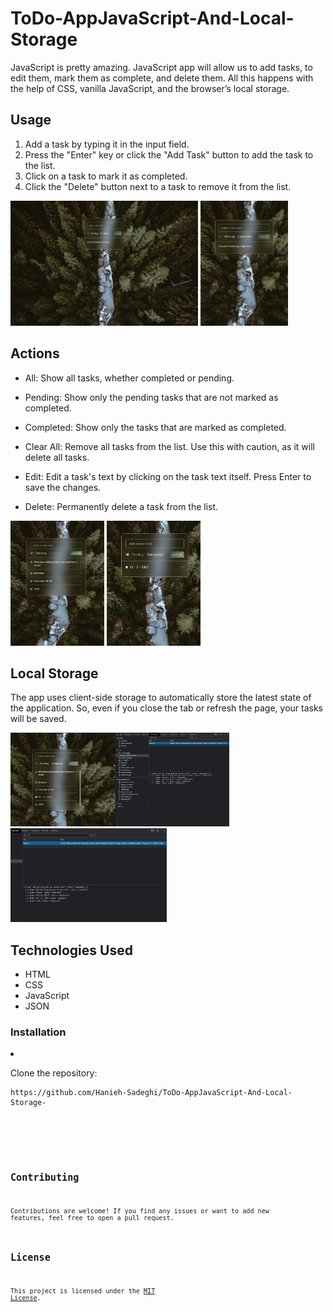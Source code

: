 # ToDo-AppJavaScript-And-Local-Storage

JavaScript is pretty amazing. JavaScript app will allow us to add tasks, to edit them, mark them as complete, and delete them. All this happens with the help of CSS, vanilla JavaScript, and the browser’s local storage.
## Usage

1. Add a task by typing it in the input field.
2. Press the "Enter" key or click the "Add Task" button to add the task to the list.
3. Click on a task to mark it as completed.
4. Click the "Delete" button next to a task to remove it from the list.

<p>
 <img src="./public/Img/1.png" width="300" height="200" />
 <img src="./public/Img/2.png" width="140" height="200" />
</p>

## Actions

- All: Show all tasks, whether completed or pending.

- Pending: Show only the pending tasks that are not marked as completed.

- Completed: Show only the tasks that are marked as completed.

- Clear All: Remove all tasks from the list. Use this with caution, as it will delete all tasks.

- Edit: Edit a task's text by clicking on the task text itself. Press Enter to save the changes.

- Delete: Permanently delete a task from the list.

<p>
 <img src="./public/Img/3.png" width="150" height="200" />
 <img src="./public/Img/4.png" width="150" height="200" />
</p>

## Local Storage

The app uses client-side storage to automatically store the latest state of the application. So, even if you close the tab or refresh the page, your tasks will be saved.

<p>
 <img src="./public/Img/5.png" width="350" height="150" />
 <img src="./public/Img/6.png" width="250" height="150" />
</p>

## Technologies Used

- HTML
- CSS
- JavaScript
- JSON

### Installation

  <li>
        <p>Clone the repository:</p>
        <pre><code>https://github.com/Hanieh-Sadeghi/ToDo-AppJavaScript-And-Local-Storage-<code></pre>
    </li>

## Contributing

Contributions are welcome! If you find any issues or want to add new features, feel free to open a pull request.

## License

This project is licensed under the [MIT License](LICENSE).
